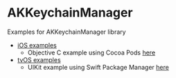 # AKKeychainManager

Examples for AKKeychainManager library

- [iOS examples](https://github.com/AmrKoritem/AKLibrariesExamples/tree/main/AKKeychainManager/iOS)
  - Objective C example using Cocoa Pods [here](https://github.com/AmrKoritem/AKLibrariesExamples/tree/main/AKKeychainManager/iOS/DemoObjC)
- [tvOS examples](https://github.com/AmrKoritem/AKLibrariesExamples/tree/main/AKKeychainManager/tvOS)
  - UIKit example using Swift Package Manager [here](https://github.com/AmrKoritem/AKLibrariesExamples/tree/feat/aklm-examples/AKKeychainManager/tvOS/DemoUIKit)
